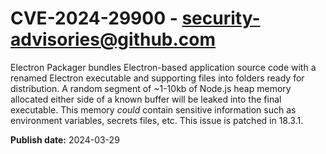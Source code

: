 # CVE-2024-29900 - security-advisories@github.com

Electron Packager bundles Electron-based application source code with a renamed Electron executable and supporting files into folders ready for distribution. A random segment of ~1-10kb of Node.js heap memory allocated either side of a known buffer will be leaked into the final executable. This memory _could_ contain sensitive information such as environment variables, secrets files, etc. This issue is patched in 18.3.1.


**Publish date:** 2024-03-29
